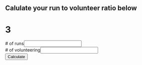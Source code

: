 <script src="https://ajax.googleapis.com/ajax/libs/angularjs/1.6.4/angular.min.js"></script>
## Calulate your run to volunteer ratio below

# 3

<script>
  function myFunction() {
    var runs = document.getElementById("runs").value;
    var vols = document.getElementById("vols").value;
  
  console.log(runs);
  
  if(runs == null || runs==""){
    document.getElementById("p1").innerHTML = "Please enter a value
  }
  if(vols == null || vols==""){
    document.getElementById("volsError").innerHTML = "Please enter a value
  }
  
  if (vols!="" && runs!="")
  {
    document.getElementById("p1").innerHTML = runs/vols + ":1" ;
    }
    else
    {
    document.getElementById("p1").innerHTML = "";
    }
}
</script>

<div>
  <div><span># of runs</span><span><input type="number" name="runs" id="runs" value="" /></span><span id="runsError" class="error"></span><br>
  <div><span># of volunteering</span><span><input type="number" name="vols" id="vols" value="" /><span id="volsError" class="error"></span></span>
</div>
    <button onclick="myFunction()">Calculate</button>
    <p id="p1"></p>
